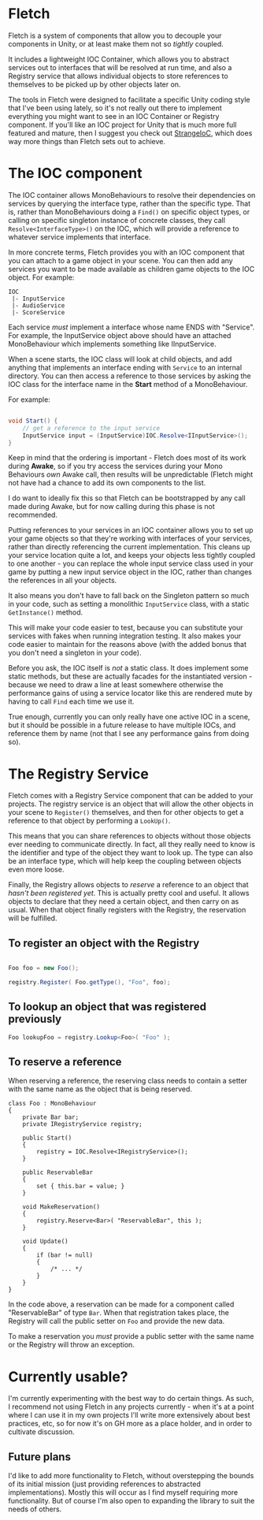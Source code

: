# Fletch

Fletch is a system of components that allow you to decouple your components in Unity, or at least make them not so *tightly* coupled.

It includes a lightweight IOC Container, which allows you to abstract services out to interfaces that will be resolved at run time, and also a Registry service that allows individual objects to store references to themselves to be picked up by other objects later on.

The tools in Fletch were designed to facilitate a specific Unity coding style that I've been using lately, so it's not really out there to implement everything you might want to see in an IOC Container or Registry component. If you'll like an IOC project for Unity that is much more full featured and mature, then I suggest you check out [StrangeIoC](http://strangeioc.github.io/strangeioc/), which does way more things than Fletch sets out to achieve.

# The IOC component

The IOC container allows MonoBehaviours to resolve their dependencies on services by querying the interface type, rather than the specific type. That is, rather than MonoBehaviours doing a `Find()` on specific object types, or calling on specific singleton instance of concrete classes, they call `Resolve<InterfaceType>()` on the IOC, which will provide a reference to whatever service implements that interface.

In more concrete terms, Fletch provides you with an IOC component that you can attach to a game object in your scene. You can then add any services you want to be made available as children game objects to the IOC object. For example:

```
IOC
 |- InputService
 |- AudioService
 |- ScoreService
```

Each service *must* implement a interface whose name ENDS with "Service". For example, the InputService object above should have an attached MonoBehaviour which implements something like IInputService.

When a scene starts, the IOC class will look at child objects, and add anything that implements an interface ending with `Service` to an internal directory. You can then access a reference to those services by asking the IOC class for the interface name in the **Start** method of a MonoBehaviour.

For example:

```csharp

void Start() {
    // get a reference to the input service
    InputService input = (InputService)IOC.Resolve<IInputService>();
}
```

Keep in mind that the ordering is important - Fletch does most of its work during **Awake**, so if you try access the services during your Mono Behaviours *own* Awake call, then results will be unpredictable (Fletch might not have had a chance to add its own components to the list.

I do want to ideally fix this so that Fletch can be bootstrapped by any call made during Awake, but for now calling during this phase is not recommended.

Putting references to your services in an IOC container allows you to set up your game objects so that they're working with interfaces of your services, rather than directly referencing the current implementation. This cleans up your service location quite a lot, and keeps your objects less tightly coupled to one another - you can replace the whole input service class used in your game by putting a new input service object in the IOC, rather than changes the references in all your objects.

It also means you don't have to fall back on the Singleton pattern so much in your code, such as setting a monolithic `InputService` class, with a static `GetInstance()` method.

This will make your code easier to test, because you can substitute your services with fakes when running integration testing. It also makes your code easier to maintain for the reasons above (with the added bonus that you don't need a singleton in your code).

Before you ask, the IOC itself is *not* a static class. It does implement some static methods, but these are actually facades for the instantiated version - because we need to draw a line at least somewhere otherwise the performance gains of using a service locator like this are rendered mute by having to call `Find` each time we use it.

True enough, currently you can only really have one active IOC in a scene, but it should be possible in a future release to have multiple IOCs, and reference them by name (not that I see any performance gains from doing so).

# The Registry Service

Fletch comes with a Registry Service component that can be added to your projects. The registry service is an object that will allow the other objects in your scene to `Register()` themselves, and then for other objects to get a reference to that object by performing a `LookUp()`.

This means that you can share references to objects without those objects ever needing to communicate directly. In fact, all they really need to know is the identifier and type of the object they want to look up. The type can also be an interface type, which will help keep the coupling between objects even more loose.

Finally, the Registry allows objects to *reserve* a reference to an object that *hasn't been registered yet*. This is actually pretty cool and useful. It allows objects to declare that they need a certain object, and then carry on as usual. When that object finally registers with the Registry, the reservation will be fulfilled.

## To register an object with the Registry

```csharp

Foo foo = new Foo();

registry.Register( Foo.getType(), "Foo", foo);
```

## To lookup an object that was registered previously

```csharp
Foo lookupFoo = registry.Lookup<Foo>( "Foo" ); 
```

## To reserve a reference

When reserving a reference, the reserving class needs to contain a setter with the same name as the object that is being reserved.

```chsarp
class Foo : MonoBehaviour
{
	private Bar bar;
	private IRegistryService registry; 

	public Start()
    {
        registry = IOC.Resolve<IRegistryService>();
    }

	public ReservableBar
    {
        set { this.bar = value; }
    }

	void MakeReservation()
    {
	    registry.Reserve<Bar>( "ReservableBar", this );
    }

    void Update()
    {
        if (bar != null)
        {
            /* ... */
        }
    }
}
```

In the code above, a reservation can be made for a component called "ReservableBar" of type `Bar`. When that registration takes place, the Registry will call the public setter on `Foo` and provide the new data.

To make a reservation you *must* provide a public setter with the same name or the Registry will throw an exception.

# Currently usable?

I'm currently experimenting with the best way to do certain things. As such, I recommend not using Fletch in any projects currently - when it's at a point where I can use it in my own projects I'll write more extensively about best practices, etc, so for now it's on GH more as a place holder, and in order to cultivate discussion.

## Future plans

I'd like to add more functionality to Fletch, without overstepping the bounds of its initial mission (just providing references to abstracted implementations). Mostly this will occur as I find myself requiring more functionality. But of course I'm also open to expanding the library to suit the needs of others.